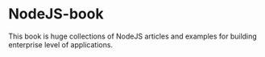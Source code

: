 # NodeJS-book
This book is huge collections of NodeJS articles and examples for building enterprise level of applications. 
